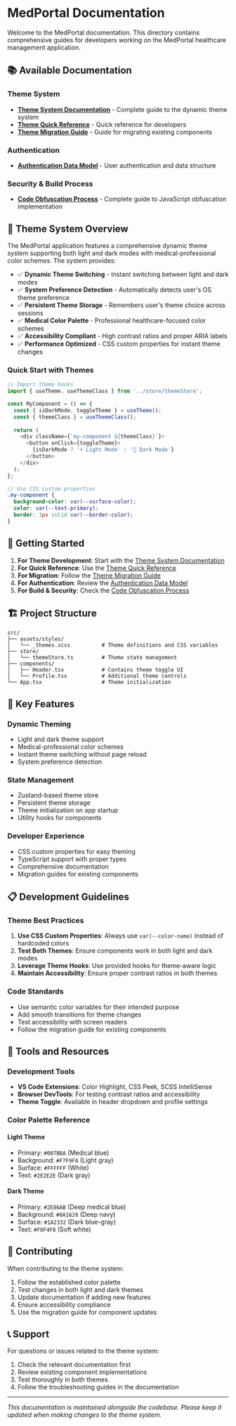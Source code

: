 # MedPortal Documentation

Welcome to the MedPortal documentation. This directory contains comprehensive guides for developers working on the MedPortal healthcare management application.

## 📚 Available Documentation

### Theme System
- **[Theme System Documentation](./theme-system.md)** - Complete guide to the dynamic theme system
- **[Theme Quick Reference](./theme-quick-reference.md)** - Quick reference for developers
- **[Theme Migration Guide](./theme-migration-guide.md)** - Guide for migrating existing components

### Authentication
- **[Authentication Data Model](./authentication-data-model.md)** - User authentication and data structure

### Security & Build Process
- **[Code Obfuscation Process](./obfuscation-process.md)** - Complete guide to JavaScript obfuscation implementation

## 🎨 Theme System Overview

The MedPortal application features a comprehensive dynamic theme system supporting both light and dark modes with medical-professional color schemes. The system provides:

- ✅ **Dynamic Theme Switching** - Instant switching between light and dark modes
- ✅ **System Preference Detection** - Automatically detects user's OS theme preference
- ✅ **Persistent Theme Storage** - Remembers user's theme choice across sessions
- ✅ **Medical Color Palette** - Professional healthcare-focused color schemes
- ✅ **Accessibility Compliant** - High contrast ratios and proper ARIA labels
- ✅ **Performance Optimized** - CSS custom properties for instant theme changes

### Quick Start with Themes

```typescript
// Import theme hooks
import { useTheme, useThemeClass } from '../store/themeStore';

const MyComponent = () => {
  const { isDarkMode, toggleTheme } = useTheme();
  const { themeClass } = useThemeClass();
  
  return (
    <div className={`my-component ${themeClass}`}>
      <button onClick={toggleTheme}>
        {isDarkMode ? '☀️ Light Mode' : '🌙 Dark Mode'}
      </button>
    </div>
  );
};
```

```scss
// Use CSS custom properties
.my-component {
  background-color: var(--surface-color);
  color: var(--text-primary);
  border: 1px solid var(--border-color);
}
```

## 🚀 Getting Started

1. **For Theme Development**: Start with the [Theme System Documentation](./theme-system.md)
2. **For Quick Reference**: Use the [Theme Quick Reference](./theme-quick-reference.md)
3. **For Migration**: Follow the [Theme Migration Guide](./theme-migration-guide.md)
4. **For Authentication**: Review the [Authentication Data Model](./authentication-data-model.md)
5. **For Build & Security**: Check the [Code Obfuscation Process](./obfuscation-process.md)

## 🏗️ Project Structure

```
src/
├── assets/styles/
│   └── _themes.scss          # Theme definitions and CSS variables
├── store/
│   └── themeStore.ts         # Theme state management
├── components/
│   ├── Header.tsx            # Contains theme toggle UI
│   └── Profile.tsx           # Additional theme controls
└── App.tsx                   # Theme initialization
```

## 🎯 Key Features

### Dynamic Theming
- Light and dark theme support
- Medical-professional color schemes
- Instant theme switching without page reload
- System preference detection

### State Management
- Zustand-based theme store
- Persistent theme storage
- Theme initialization on app startup
- Utility hooks for components

### Developer Experience
- CSS custom properties for easy theming
- TypeScript support with proper types
- Comprehensive documentation
- Migration guides for existing components

## 📋 Development Guidelines

### Theme Best Practices
1. **Use CSS Custom Properties**: Always use `var(--color-name)` instead of hardcoded colors
2. **Test Both Themes**: Ensure components work in both light and dark modes
3. **Leverage Theme Hooks**: Use provided hooks for theme-aware logic
4. **Maintain Accessibility**: Ensure proper contrast ratios in both themes

### Code Standards
- Use semantic color variables for their intended purpose
- Add smooth transitions for theme changes
- Test accessibility with screen readers
- Follow the migration guide for existing components

## 🔧 Tools and Resources

### Development Tools
- **VS Code Extensions**: Color Highlight, CSS Peek, SCSS IntelliSense
- **Browser DevTools**: For testing contrast ratios and accessibility
- **Theme Toggle**: Available in header dropdown and profile settings

### Color Palette Reference

#### Light Theme
- Primary: `#007BBA` (Medical blue)
- Background: `#F7F9FA` (Light gray)
- Surface: `#FFFFFF` (White)
- Text: `#2E2E2E` (Dark gray)

#### Dark Theme
- Primary: `#2E86AB` (Deep medical blue)
- Background: `#0A1628` (Deep navy)
- Surface: `#1A2332` (Dark blue-gray)
- Text: `#F0F4F8` (Soft white)

## 🤝 Contributing

When contributing to the theme system:

1. Follow the established color palette
2. Test changes in both light and dark themes
3. Update documentation if adding new features
4. Ensure accessibility compliance
5. Use the migration guide for component updates

## 📞 Support

For questions or issues related to the theme system:

1. Check the relevant documentation first
2. Review existing component implementations
3. Test thoroughly in both themes
4. Follow the troubleshooting guides in the documentation

---

*This documentation is maintained alongside the codebase. Please keep it updated when making changes to the theme system.*